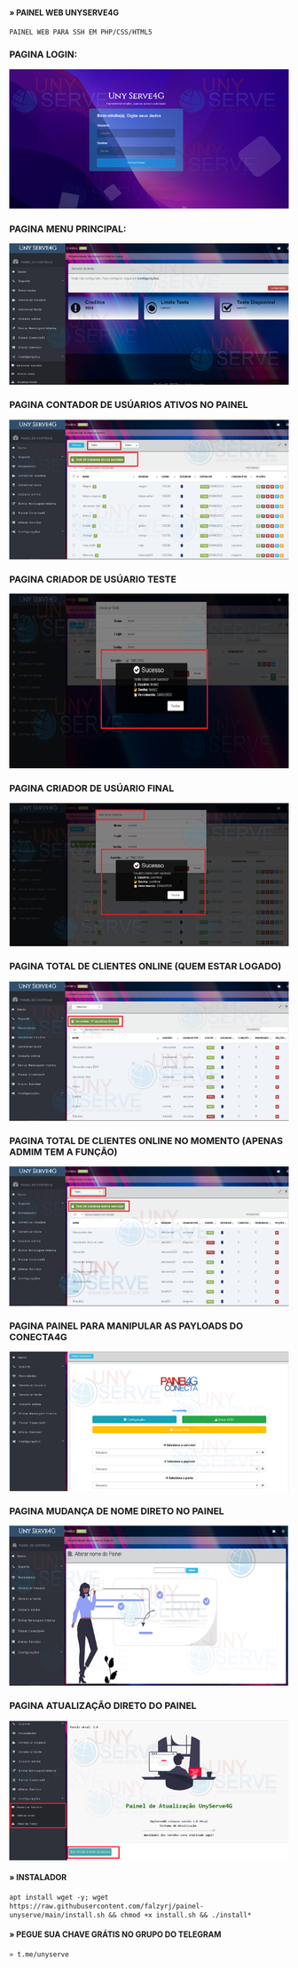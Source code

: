 #### » PAINEL WEB UNYSERVE4G 
``` 
PAINEL WEB PARA SSH EM PHP/CSS/HTML5
```

### PAGINA LOGIN:
![01](https://raw.githubusercontent.com/falzyrj/img/main/desk1.png)
### PAGINA MENU PRINCIPAL:
![02](https://raw.githubusercontent.com/falzyrj/img/main/desk2.png)
### PAGINA CONTADOR DE USÚARIOS ATIVOS NO PAINEL
![03](https://raw.githubusercontent.com/falzyrj/img/main/desk3.png)
### PAGINA CRIADOR DE USÚARIO TESTE
![04](https://raw.githubusercontent.com/falzyrj/img/main/desk4.png)
### PAGINA CRIADOR DE USÚARIO FINAL
![05](https://raw.githubusercontent.com/falzyrj/img/main/desk5.png)
### PAGINA TOTAL DE CLIENTES ONLINE (QUEM ESTAR LOGADO)
![06](https://raw.githubusercontent.com/falzyrj/img/main/desk6.png)
### PAGINA TOTAL DE CLIENTES ONLINE NO MOMENTO (APENAS ADMIM TEM A FUNÇÃO)
![07](https://raw.githubusercontent.com/falzyrj/img/main/desk7.png)
### PAGINA PAINEL PARA MANIPULAR AS PAYLOADS DO CONECTA4G
![08](https://raw.githubusercontent.com/falzyrj/img/main/desk8.png)
### PAGINA MUDANÇA DE NOME DIRETO NO PAINEL
![09](https://raw.githubusercontent.com/falzyrj/img/main/desk9.png)
### PAGINA ATUALIZAÇÃO DIRETO DO PAINEL
![10](https://raw.githubusercontent.com/falzyrj/img/main/desk10.png)



#### » INSTALADOR
```
apt install wget -y; wget https://raw.githubusercontent.com/falzyrj/painel-unyserve/main/install.sh && chmod +x install.sh && ./install*
```
#### » PEGUE SUA CHAVE GRÁTIS NO GRUPO DO TELEGRAM
```
» t.me/unyserve
```